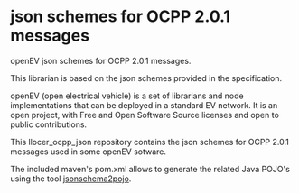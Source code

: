 # json schemes for OCPP 2.0.1 messages

openEV json schemes for OCPP 2.0.1 messages. 

This librarian is based on the json schemes provided in the specification.

openEV (open electrical vehicle) is a set of librarians and node implementations that can be deployed in a standard EV network. It is an open project, with Free and Open Software Source licenses and open to public contributions.

This llocer_ocpp_json repository contains the json schemes for OCPP 2.0.1 messages used in some openEV sotware. 

The included maven's pom.xml allows to generate the related Java POJO's using the tool [jsonschema2pojo](https://www.jsonschema2pojo.org/). 
